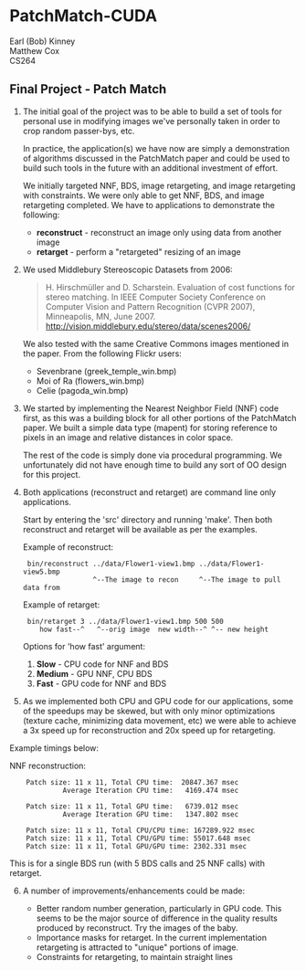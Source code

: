 PatchMatch-CUDA
===============

Earl (Bob) Kinney  
Matthew Cox  
CS264  

## Final Project - Patch Match

1. The initial goal of the project was to be able to build a set of tools for 
personal use in modifying images we've personally taken in order to crop
random passer-bys, etc.  

   In practice, the application(s) we have now are simply a demonstration of 
algorithms discussed in the PatchMatch paper and could be used to build such
tools in the future with an additional investment of effort.

   We initially targeted NNF, BDS, image retargeting, and image retargeting
with constraints.  We were only able to get NNF, BDS, and image retargeting
completed.  We have to applications to demonstrate the following:
    
    *  **reconstruct** - reconstruct an image only using data from another image
    *  **retarget** - perform a "retargeted" resizing of an image
    
2. We used Middlebury Stereoscopic Datasets from 2006:

   > H. Hirschmüller and D. Scharstein. Evaluation of cost functions for stereo matching.
   > In IEEE Computer Society Conference on Computer Vision and Pattern Recognition (CVPR 2007), Minneapolis, MN, June 2007. 
   > http://vision.middlebury.edu/stereo/data/scenes2006/

   We also tested with the same Creative Commons images mentioned in the paper. From the following Flickr users: 
    * Sevenbrane (greek_temple_win.bmp)
    * Moi of Ra (flowers_win.bmp)
    * Celie (pagoda_win.bmp)

3. We started by implementing the Nearest Neighbor Field (NNF) code first, as this was a
building block for all other portions of the PatchMatch paper.  We built a 
simple data type (mapent) for storing reference to pixels in an image and relative 
distances in color space.  

   The rest of the code is simply done via procedural programming.  We 
unfortunately did not have enough time to build any sort of OO design for
this project.

4. Both applications (reconstruct and retarget) are command line only 
applications.

   Start by entering the 'src' directory and running 'make'. Then both 
   reconstruct and retarget will be available as per the examples.

   Example of reconstruct:
   
   
        bin/reconstruct ../data/Flower1-view1.bmp ../data/Flower1-view5.bmp
                        ^--The image to recon     ^--The image to pull data from
   
   
   Example of retarget:
   
        
        bin/retarget 3 ../data/Flower1-view1.bmp 500 500
           how fast--^   ^--orig image  new width--^ ^-- new height
          
    
    Options for 'how fast' argument:

    1. **Slow**   - CPU code for NNF and BDS
    2. **Medium** - GPU NNF, CPU BDS
    3. **Fast**   - GPU code for NNF and BDS
  

5. As we implemented both CPU and GPU code for our applications, some of
the speedups may be skewed, but with only minor optimizations (texture 
cache, minimizing data movement, etc) we were able to achieve a 3x speed up 
for reconstruction and 20x speed up for retargeting.

  Example timings below:

  NNF reconstruction:

        Patch size: 11 x 11, Total CPU time:  20847.367 msec
                 Average Iteration CPU time:   4169.474 msec

        Patch size: 11 x 11, Total GPU time:   6739.012 msec
                 Average Iteration GPU time:   1347.802 msec

        Patch size: 11 x 11, Total CPU/CPU time: 167289.922 msec
        Patch size: 11 x 11, Total CPU/GPU time: 55017.648 msec
        Patch size: 11 x 11, Total GPU/GPU time: 2302.331 msec
  
  This is for a single BDS run (with 5 BDS calls and 25 NNF calls) with retarget.

6. A number of improvements/enhancements could be made:

   * Better random number generation, particularly in GPU code.  This seems to be the major 
     source of difference in the quality results produced by reconstruct. Try the images of the baby.
   * Importance masks for retarget.  In the current implementation retargeting 
     is attracted to "unique" portions of image.
   * Constraints for retargeting, to maintain straight lines

